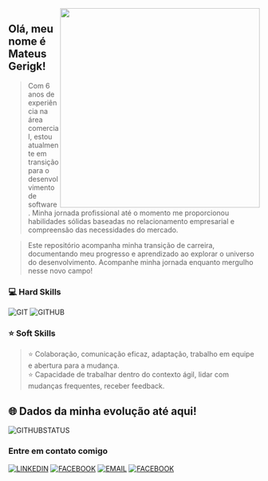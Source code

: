 <img src="https://cdni.iconscout.com/illustration/premium/thumb/data-science-7440339-6077685.png" min-width="400px" max-width="400px" width="400px" align="right">

## Olá, meu nome é <strong>Mateus Gerigk!</strong>

> Com 6 anos de experiência na área comercial, estou atualmente em transição para o desenvolvimento de software. Minha jornada profissional até o momento me proporcionou habilidades sólidas baseadas no relacionamento empresarial e compreensão das necessidades do mercado.

> Este repositório acompanha minha transição de carreira, documentando meu progresso e aprendizado ao explorar o universo do desenvolvimento. Acompanhe minha jornada enquanto mergulho nesse novo campo!

### 💻 Hard Skills

![GIT](https://img.shields.io/badge/GIT-E44C30?style=for-the-badge&logo=git&logoColor=white)
![GITHUB](https://img.shields.io/badge/GitHub-100000?style=for-the-badge&logo=github&logoColor=white)


### ⭐ Soft Skills
> ⭐ Colaboração, comunicação eficaz, adaptação, trabalho em equipe e abertura para a mudança. <br>
  ⭐ Capacidade de trabalhar dentro do contexto ágil, lidar com mudanças frequentes, receber feedback.

## 🌐 Dados da minha evolução até aqui!
![GITHUBSTATUS](https://github-readme-stats.vercel.app/api?username=MateusGerigk&theme=dark)

### Entre em contato comigo
<a class="button" target="_blank" href="https://www.linkedin.com/in/mateus-gerigk/">![LINKEDIN](https://img.shields.io/badge/LinkedIn-0077B5?style=for-the-badge&logo=linkedin&logoColor=white)</a>
<a class="button" target="_blank" href="https://www.facebook.com/mateus.gerigk.3">![FACEBOOK](https://img.shields.io/badge/Facebook-1877F2?style=for-the-badge&logo=facebook&logoColor=white)</a>
<a href="mailto:mateus.gerigk@outlook.com">![EMAIL](https://img.shields.io/badge/Microsoft_Outlook-0078D4?style=for-the-badge&logo=microsoft-outlook&logoColor=white)</a>
<a class="button" target="_blank" href="https://api.whatsapp.com/send?phone=+5542999984610&text=Olá Mateus, tudo bem?">![FACEBOOK](https://img.shields.io/badge/WhatsApp-25D366?style=for-the-badge&logo=whatsapp&logoColor=white)</a>
